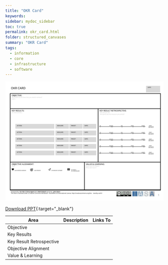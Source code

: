 ```yaml
---
title: "OKR Card"
keywords: 
sidebar: mydoc_sidebar
toc: true
permalink: okr_card.html
folder: structured_canvases
summary: "OKR Card"
tags: 
  - information
  - core
  - infrastructure
  - software
---
```



![image001](media/okr_card.svg)

[Download PPT](media/ppt/okr_card.ppt){:target="_blank"}

| Area | Description | Links To |
| --- | --- | --- |
| Objective |   |   |
| Key Results |   |   |
| Key Result Retrospective |   |   |
| Objective Alignment |   |   |
| Value & Learning |   |   |
